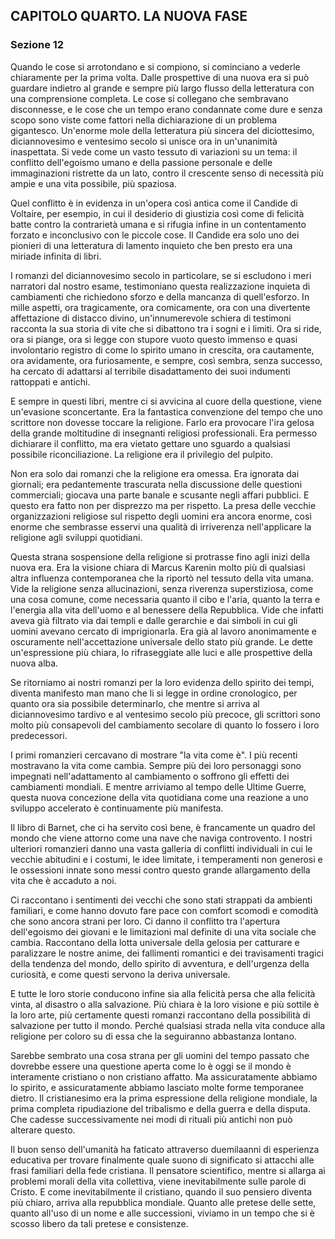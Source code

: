 ## CAPITOLO QUARTO. LA NUOVA FASE

### Sezione 12

Quando le cose si arrotondano e si compiono, si cominciano a vederle chiaramente per la prima volta. Dalle prospettive di una nuova era si può guardare indietro al grande e sempre più largo flusso della letteratura con una comprensione completa. Le cose si collegano che sembravano disconnesse, e le cose che un tempo erano condannate come dure e senza scopo sono viste come fattori nella dichiarazione di un problema gigantesco. Un'enorme mole della letteratura più sincera del diciottesimo, diciannovesimo e ventesimo secolo si unisce ora in un'unanimità inaspettata. Si vede come un vasto tessuto di variazioni su un tema: il conflitto dell'egoismo umano e della passione personale e delle immaginazioni ristrette da un lato, contro il crescente senso di necessità più ampie e una vita possibile, più spaziosa.

Quel conflitto è in evidenza in un'opera così antica come il Candide di Voltaire, per esempio, in cui il desiderio di giustizia così come di felicità batte contro la contrarietà umana e si rifugia infine in un contentamento forzato e inconclusivo con le piccole cose. Il Candide era solo uno dei pionieri di una letteratura di lamento inquieto che ben presto era una miriade infinita di libri.

I romanzi del diciannovesimo secolo in particolare, se si escludono i meri narratori dal nostro esame, testimoniano questa realizzazione inquieta di cambiamenti che richiedono sforzo e della mancanza di quell'esforzo. In mille aspetti, ora tragicamente, ora comicamente, ora con una divertente affettazione di distacco divino, un'innumerevole schiera di testimoni racconta la sua storia di vite che si dibattono tra i sogni e i limiti. Ora si ride, ora si piange, ora si legge con stupore vuoto questo immenso e quasi involontario registro di come lo spirito umano in crescita, ora cautamente, ora avidamente, ora furiosamente, e sempre, così sembra, senza successo, ha cercato di adattarsi al terribile disadattamento dei suoi indumenti rattoppati e antichi.

E sempre in questi libri, mentre ci si avvicina al cuore della questione, viene un'evasione sconcertante. Era la fantastica convenzione del tempo che uno scrittore non dovesse toccare la religione. Farlo era provocare l'ira gelosa della grande moltitudine di insegnanti religiosi professionali. Era permesso dichiarare il conflitto, ma era vietato gettare uno sguardo a qualsiasi possibile riconciliazione. La religione era il privilegio del pulpito.

Non era solo dai romanzi che la religione era omessa. Era ignorata dai giornali; era pedantemente trascurata nella discussione delle questioni commerciali; giocava una parte banale e scusante negli affari pubblici. E questo era fatto non per disprezzo ma per rispetto. La presa delle vecchie organizzazioni religiose sul rispetto degli uomini era ancora enorme, così enorme che sembrasse esservi una qualità di irriverenza nell'applicare la religione agli sviluppi quotidiani.

Questa strana sospensione della religione si protrasse fino agli inizi della nuova era. Era la visione chiara di Marcus Karenin molto più di qualsiasi altra influenza contemporanea che la riportò nel tessuto della vita umana. Vide la religione senza allucinazioni, senza riverenza superstiziosa, come una cosa comune, come necessaria quanto il cibo e l'aria, quanto la terra e l'energia alla vita dell'uomo e al benessere della Repubblica. Vide che infatti aveva già filtrato via dai templi e dalle gerarchie e dai simboli in cui gli uomini avevano cercato di imprigionarla. Era già al lavoro anonimamente e oscuramente nell'accettazione universale dello stato più grande. Le dette un'espressione più chiara, lo rifraseggiate alle luci e alle prospettive della nuova alba.

Se ritorniamo ai nostri romanzi per la loro evidenza dello spirito dei tempi, diventa manifesto man mano che li si legge in ordine cronologico, per quanto ora sia possibile determinarlo, che mentre si arriva al diciannovesimo tardivo e al ventesimo secolo più precoce, gli scrittori sono molto più consapevoli del cambiamento secolare di quanto lo fossero i loro predecessori.

I primi romanzieri cercavano di mostrare "la vita come è". I più recenti mostravano la vita come cambia. Sempre più dei loro personaggi sono impegnati nell'adattamento al cambiamento o soffrono gli effetti dei cambiamenti mondiali. E mentre arriviamo al tempo delle Ultime Guerre, questa nuova concezione della vita quotidiana come una reazione a uno sviluppo accelerato è continuamente più manifesta.

Il libro di Barnet, che ci ha servito così bene, è francamente un quadro del mondo che viene attorno come una nave che naviga controvento. I nostri ulteriori romanzieri danno una vasta galleria di conflitti individuali in cui le vecchie abitudini e i costumi, le idee limitate, i temperamenti non generosi e le ossessioni innate sono messi contro questo grande allargamento della vita che è accaduto a noi.

Ci raccontano i sentimenti dei vecchi che sono stati strappati da ambienti familiari, e come hanno dovuto fare pace con comfort scomodi e comodità che sono ancora strani per loro. Ci danno il conflitto tra l'apertura dell'egoismo dei giovani e le limitazioni mal definite di una vita sociale che cambia. Raccontano della lotta universale della gelosia per catturare e paralizzare le nostre anime, dei fallimenti romantici e dei travisamenti tragici della tendenza del mondo, dello spirito di avventura, e dell'urgenza della curiosità, e come questi servono la deriva universale.

E tutte le loro storie conducono infine sia alla felicità persa che alla felicità vinta, al disastro o alla salvazione. Più chiara è la loro visione e più sottile è la loro arte, più certamente questi romanzi raccontano della possibilità di salvazione per tutto il mondo. Perché qualsiasi strada nella vita conduce alla religione per coloro su di essa che la seguiranno abbastanza lontano.

Sarebbe sembrato una cosa strana per gli uomini del tempo passato che dovrebbe essere una questione aperta come lo è oggi se il mondo è interamente cristiano o non cristiano affatto. Ma assicuratamente abbiamo lo spirito, e assicuratamente abbiamo lasciato molte forme temporanee dietro. Il cristianesimo era la prima espressione della religione mondiale, la prima completa ripudiazione del tribalismo e della guerra e della disputa. Che cadesse successivamente nei modi di rituali più antichi non può alterare questo.

Il buon senso dell'umanità ha faticato attraverso duemilaanni di esperienza educativa per trovare finalmente quale suono di significato si attacchi alle frasi familiari della fede cristiana. Il pensatore scientifico, mentre si allarga ai problemi morali della vita collettiva, viene inevitabilmente sulle parole di Cristo. E come inevitabilmente il cristiano, quando il suo pensiero diventa più chiaro, arriva alla repubblica mondiale. Quanto alle pretese delle sette, quanto all'uso di un nome e alle successioni, viviamo in un tempo che si è scosso libero da tali pretese e consistenze.
